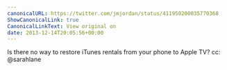 ```yaml
---
canonicalURL: https://twitter.com/jmjordan/status/411950200035770368
ShowCanonicalLink: true
CanonicalLinkText: View original on
date: 2013-12-14T20:05:56+00:00
---
```

Is there no way to restore iTunes rentals from your phone to Apple TV? cc: @sarahlane